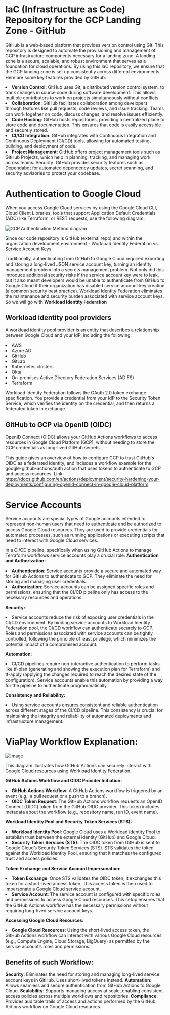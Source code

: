 # IaC (Infrastructure as Code) Repository for the GCP Landing Zone - GitHub
GitHub is a web-based platform that provides version control using Git. This repository is designed to automate the provisioning and management of GCP infrastructure components necessary for a landing zone. A landing zone is a secure, scalable, and robust environment that serves as a foundation for cloud operations. By using this IaC repository, we ensure that the GCP landing zone is set up consistently across different environments. Here are some key features provided by GitHub:
<lu>
<li><strong>Version Control</strong>: GitHub uses Git, a distributed version control system, to track changes in source code during software development. This allows multiple contributors to work on projects simultaneously without conflicts. </li>
<li><strong>Collaboration</strong>: GitHub facilitates collaboration among developers through features like pull requests, code reviews, and issue tracking. Teams can work together on code, discuss changes, and resolve issues efficiently.</li>
<li><strong>Code Hosting</strong>: GitHub hosts repositories, providing a centralized place to store code and documentation. This ensures that code is easily accessible and securely stored.</li>
<li><strong>CI/CD Integration</strong>: GitHub integrates with Continuous Integration and Continuous Deployment (CI/CD) tools, allowing for automated testing, building, and deployment of code.</li>
<li><strong>Project Management</strong>: GitHub offers project management tools such as GitHub Projects, which help in planning, tracking, and managing work across teams.
Security: GitHub provides security features such as Dependabot for automated dependency updates, secret scanning, and security advisories to protect your codebase.</li>

# Authentication to Google Cloud
When you access Google Cloud services by using the Google Cloud CLI, Cloud Client Libraries, tools that support Application Default Credentials (ADC) like Terraform, or REST requests, use the following diagram:

![GCP Authentication Method diagram](https://github.com/Matas-Seputis/terraform-automation/assets/72572593/f88c9854-d6b0-4503-876f-2a1fe77f36f7)

Since our code repository is GitHub (external repo) and within the organization development environment - Workload Identity Federation vs. Service Account Keys.

Traditionally, authenticating from GitHub to Google Cloud required exporting and storing a long-lived JSON service account key, turning an identity management problem into a secrets management problem. Not only did this introduce additional security risks if the service account key were to leak, but it also meant developers would be unable to authenticate from GitHub to Google Cloud if their organization has disabled service account key creation (a common security best practice).
Workload Identity Federation eliminates the maintenance and security burden associated with service account keys. 
So we will go with <strong>Workload Identity Federation</strong>

## Workload identity pool providers
A workload identity pool provider is an entity that describes a relationship between Google Cloud and your IdP, including the following:
<lu>
<li>AWS</li>
<li>Azure AD</li>
<li>GitHub</li>
<li>GitLab</li>
<li>Kubernetes clusters</li>
<li>Okta</li>
<li>On-premises Active Directory Federation Services (AD FS)</li>
<li>Terraform</li>
</lu>

Workload Identity Federation follows the OAuth 2.0 token exchange specification. You provide a credential from your IdP to the Security Token Service, which verifies the identity on the credential, and then returns a federated token in exchange.

## GitHub to GCP via OpenID (OIDC)
OpenID Connect (OIDC) allows your GitHub Actions workflows to access resources in Google Cloud Platform (GCP), without needing to store the GCP credentials as long-lived GitHub secrets.

This guide gives an overview of how to configure GCP to trust GitHub's OIDC as a federated identity, and includes a workflow example for the google-github-actions/auth action that uses tokens to authenticate to GCP and access resources.
Link: https://docs.github.com/en/actions/deployment/security-hardening-your-deployments/configuring-openid-connect-in-google-cloud-platform

# Service Accounts
Service accounts are special types of Google accounts intended to represent non-human users that need to authenticate and be authorized to access Google Cloud resources. They are used to provide credentials for automated processes, such as running applications or executing scripts that need to interact with Google Cloud services.

In a CI/CD pipeline, specifically when using GitHub Actions to manage Terraform workflows service accounts play a crucial role:
<strong>Authentication and Authorization:</strong>
<lu>
<li><strong>Authentication</strong>: Service accounts provide a secure and automated way for GitHub Actions to authenticate to GCP. They eliminate the need for storing and managing user credentials.</li>
<li><strong>Authorization</strong>: Service accounts can be assigned specific roles and permissions, ensuring that the CI/CD pipeline only has access to the necessary resources and operations.</li>
</lu>

<strong>Security:</strong>
<lu>
<li>Service accounts reduce the risk of exposing user credentials in the CI/CD environment. By binding service accounts to Workload Identity Federation pool, the CI/CD workflow can authenticate securely to GCP.
Roles and permissions associated with service accounts can be tightly controlled, following the principle of least privilege, which minimizes the potential impact of a compromised account.</li>
</lu>

<strong>Automation:</strong>
<lu>
<li>CI/CD pipelines require non-interactive authentication to perform tasks like tf-plan (generating and showing the execution plan for Terraform) and tf-apply (applying the changes required to reach the desired state of the configuration). Service accounts enable this automation by providing a way for the pipeline to authenticate programmatically.</li>
</lu>

<strong>Consistency and Reliability:</strong>
<lu>
<li>Using service accounts ensures consistent and reliable authentication across different stages of the CI/CD pipeline. This consistency is crucial for maintaining the integrity and reliability of automated deployments and infrastructure management.</li>
</lu>

# ViaPlay Workflow Explanation:

![image](https://github.com/Matas-Seputis/terraform-automation/assets/72572593/4fe2f242-9296-45ef-a944-21d8d849b6b2)

This diagram illustrates how GitHub Actions can securely interact with Google Cloud resources using Workload Identity Federation.

<strong>GitHub Actions Workflow and OIDC Provider Initiation:</strong>
<lu>
<li><strong>GitHub Actions Workflow</strong>: A GitHub Actions workflow is triggered by an event (e.g., a pull request or a push to a branch).</li>
<li><strong>OIDC Token Request</strong>: The GitHub Actions workflow requests an OpenID Connect (OIDC) token from the GitHub OIDC provider. This token includes metadata about the workflow (e.g., repository name, run ID, event name).</li>

<strong>Workload Identity Pool and Security Token Services (STS):</strong>
<lu>
<li><strong>Workload Identity Pool</strong>: Google Cloud uses a Workload Identity Pool to establish trust between the external identity (GitHub) and Google Cloud.</li>
<li><strong>Security Token Services (STS)</strong>: The OIDC token from GitHub is sent to Google Cloud’s Security Token Services (STS). STS validates the token against the Workload Identity Pool, ensuring that it matches the configured trust and access policies.</li>
</lu>

<strong>Token Exchange and Service Account Impersonation:</strong>
<lu>
<li><strong>Token Exchange</strong>: Once STS validates the OIDC token, it exchanges this token for a short-lived access token. This access token is then used to impersonate a Google Cloud service account.</li>
<li><strong>Service Account</strong>: The service account is configured with specific roles and permissions to access Google Cloud resources. This setup ensures that the GitHub Actions workflow has the necessary permissions without requiring long-lived service account keys.</li>
</lu>

<strong>Accessing Google Cloud Resources:</strong>
<lu>
<li><strong>Google Cloud Resources</strong>: Using the short-lived access token, the GitHub Actions workflow can interact with various Google Cloud resources (e.g., Compute Engine, Cloud Storage, BigQuery) as permitted by the service account’s roles and permissions.</li>
</lu>

## Benefits of such Workflow:
<strong>Security</strong>: Eliminates the need for storing and managing long-lived service account keys in GitHub. Uses short-lived tokens instead.
<strong>Automation</strong>: Allows seamless and secure authentication from GitHub Actions to Google Cloud.
<strong>Scalability</strong>: Supports managing access at scale, enabling consistent access policies across multiple workflows and repositories.
<strong>Compliance</strong>: Provides auditable trails of access and actions performed by the GitHub Actions workflow on Google Cloud resources.
